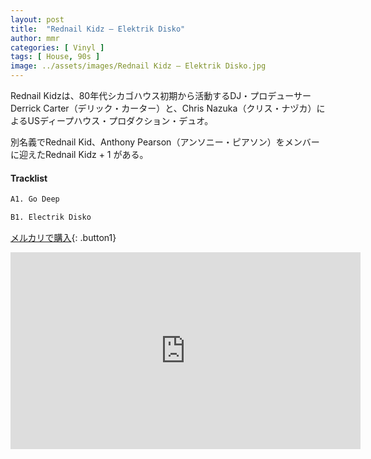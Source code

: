 ```yaml
---
layout: post
title:  "Rednail Kidz – Elektrik Disko"
author: mmr
categories: [ Vinyl ]
tags: [ House, 90s ]
image: ../assets/images/Rednail Kidz – Elektrik Disko.jpg
---
```


Rednail Kidzは、80年代シカゴハウス初期から活動するDJ・プロデューサーDerrick Carter（デリック・カーター）と、Chris Nazuka（クリス・ナヅカ）によるUSディープハウス・プロダクション・デュオ。

別名義でRednail Kid、Anthony Pearson（アンソニー・ピアソン）をメンバーに迎えたRednail Kidz + 1 がある。

#### Tracklist
```md
A1. Go Deep

B1. Electrik Disko
```

[メルカリで購入](https://jp.mercari.com/item/m20845429230?afid=6142608987){: .button1}

<iframe width="560" height="315" src="https://www.youtube.com/embed/1LwmVqmBWp8?si=c3Z0o8ewZDbcfAN7" title="YouTube video player" frameborder="0" allow="accelerometer; autoplay; clipboard-write; encrypted-media; gyroscope; picture-in-picture; web-share" referrerpolicy="strict-origin-when-cross-origin" allowfullscreen></iframe>